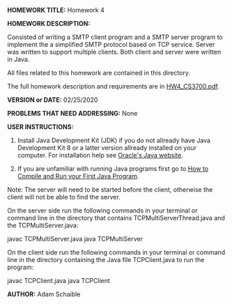 **HOMEWORK TITLE:** Homework 4

**HOMEWORK DESCRIPTION:**

Consisted of writing a SMTP client program and a SMTP server program to implement the a simplified SMTP protocol based on TCP service. Server was written to support multiple clients. Both client and server were written in Java. 

All files related to this homework are contained in this directory.

The full homework description and requirements are in [HW4_CS3700.pdf](https://github.com/AdamSchaible/MSU_Denver/blob/master/CS%203700%20Computer%20Networks%20(Spring%202020)/HW4/HW4_CS3700.pdf).

**VERSION or DATE:** 02/25/2020

**PROBLEMS THAT NEED ADDRESSING:** None

**USER INSTRUCTIONS:** 

1) Install Java Development Kit (JDK) if you do not allready have Java Development Kit 8 or a latter version allready installed on your computer. For installation help see [Oracle's Java website](https://www.oracle.com/java/technologies/javase-downloads.html).

2) If you are unfamiliar with running Java programs first go to [How to Compile and Run your First Java Program](https://beginnersbook.com/2013/05/first-java-program/).

Note: The server will need to be started before the client, otherwise the client will not be able to find the server.

On the server side run the following commands in your terminal or command line in the directory that contains TCPMultiServerThread.java and the TCPMultiServer.java:

javac TCPMultiServer.java
java TCPMultiServer

On the client side run the following commands in your terminal or command line in the directory containing the Java file TCPClient.java to run the program:

javac TCPClient.java
java TCPClient

**AUTHOR:** Adam Schaible